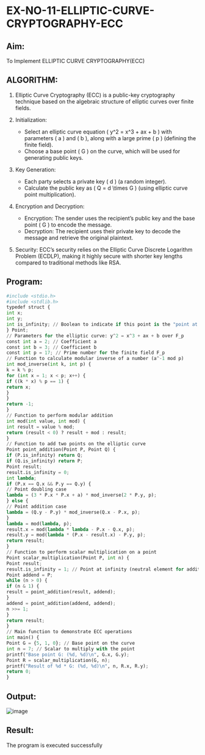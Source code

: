 # EX-NO-11-ELLIPTIC-CURVE-CRYPTOGRAPHY-ECC

## Aim:
To Implement ELLIPTIC CURVE CRYPTOGRAPHY(ECC)


## ALGORITHM:

1. Elliptic Curve Cryptography (ECC) is a public-key cryptography technique based on the algebraic structure of elliptic curves over finite fields.

2. Initialization:
   - Select an elliptic curve equation \( y^2 = x^3 + ax + b \) with parameters \( a \) and \( b \), along with a large prime \( p \) (defining the finite field).
   - Choose a base point \( G \) on the curve, which will be used for generating public keys.

3. Key Generation:
   - Each party selects a private key \( d \) (a random integer).
   - Calculate the public key as \( Q = d \times G \) (using elliptic curve point multiplication).

4. Encryption and Decryption:
   - Encryption: The sender uses the recipient’s public key and the base point \( G \) to encode the message.
   - Decryption: The recipient uses their private key to decode the message and retrieve the original plaintext.

5. Security: ECC’s security relies on the Elliptic Curve Discrete Logarithm Problem (ECDLP), making it highly secure with shorter key lengths compared to traditional methods like RSA.

## Program:
```python
#include <stdio.h>
#include <stdlib.h>
typedef struct {
int x;
int y;
int is_infinity; // Boolean to indicate if this point is the "point at infinity"
} Point;
// Parameters for the elliptic curve: y^2 = x^3 + ax + b over F_p
const int a = 2; // Coefficient a
const int b = 3; // Coefficient b
const int p = 17; // Prime number for the finite field F_p
// Function to calculate modular inverse of a number (a^-1 mod p)
int mod_inverse(int k, int p) {
k = k % p;
for (int x = 1; x < p; x++) {
if ((k * x) % p == 1) {
return x;
}
}
return -1;
}
// Function to perform modular addition
int mod(int value, int mod) {
int result = value % mod;
return (result < 0) ? result + mod : result;
}
// Function to add two points on the elliptic curve
Point point_addition(Point P, Point Q) {
if (P.is_infinity) return Q;
if (Q.is_infinity) return P;
Point result;
result.is_infinity = 0;
int lambda;
if (P.x == Q.x && P.y == Q.y) {
// Point doubling case
lambda = (3 * P.x * P.x + a) * mod_inverse(2 * P.y, p);
} else {
// Point addition case
lambda = (Q.y - P.y) * mod_inverse(Q.x - P.x, p);
}
lambda = mod(lambda, p);
result.x = mod(lambda * lambda - P.x - Q.x, p);
result.y = mod(lambda * (P.x - result.x) - P.y, p);
return result;
}
// Function to perform scalar multiplication on a point
Point scalar_multiplication(Point P, int n) {
Point result;
result.is_infinity = 1; // Point at infinity (neutral element for addition)
Point addend = P;
while (n > 0) {
if (n & 1) {
result = point_addition(result, addend);
}
addend = point_addition(addend, addend);
n >>= 1;
}
return result;
}
// Main function to demonstrate ECC operations
int main() {
Point G = {5, 1, 0}; // Base point on the curve
int n = 7; // Scalar to multiply with the point
printf("Base point G: (%d, %d)\n", G.x, G.y);
Point R = scalar_multiplication(G, n);
printf("Result of %d * G: (%d, %d)\n", n, R.x, R.y);
return 0;
}
```

## Output:
![image](https://github.com/user-attachments/assets/f911c697-5afc-496f-9f8a-deb6938ca4d1)


## Result:
The program is executed successfully

